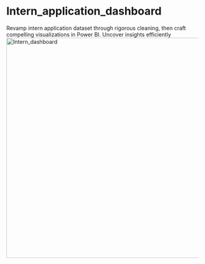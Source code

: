# Intern_application_dashboard
Revamp intern application dataset through rigorous cleaning, then craft compelling visualizations in Power BI. Uncover insights efficiently
<img width="579" alt="Intern_dashboard" src="https://github.com/naveen4555/Intern_application_dashboard/assets/121371182/5406834a-c2bf-4490-9d3d-a58167911939">

